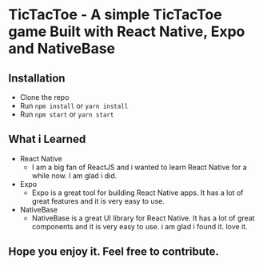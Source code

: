 # TicTacToe - A simple TicTacToe game Built with React Native, Expo and NativeBase

## Installation

- Clone the repo
- Run `npm install` or `yarn install`
- Run `npm start` or `yarn start`

## What i Learned

- React Native
  - I am a big fan of ReactJS and i wanted to learn React Native for a while now. I am glad i did.
- Expo
  - Expo is a great tool for building React Native apps. It has a lot of great features and it is very easy to use.
- NativeBase
  - NativeBase is a great UI library for React Native. It has a lot of great components and it is very easy to use.
    i am glad i found it. love it.

## Hope you enjoy it. Feel free to contribute.
